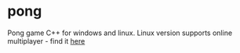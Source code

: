 # pong
Pong game C++ for windows and linux.
Linux version supports online multiplayer - find it <a href="https://github.com/WuTanB/pong/tree/WuTanB-linux-port">here</a>
